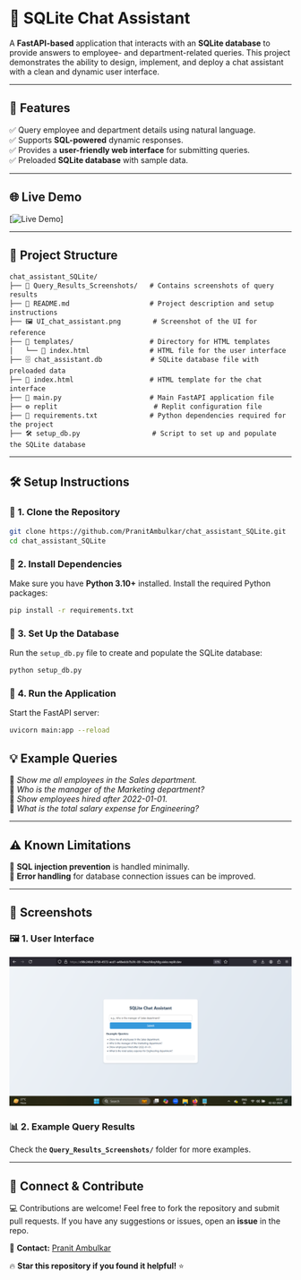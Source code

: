 # 🚀 **SQLite Chat Assistant**

A **FastAPI-based** application that interacts with an **SQLite database** to provide answers to employee- and department-related queries. This project demonstrates the ability to design, implement, and deploy a chat assistant with a clean and dynamic user interface.

---

## 🎯 **Features**
✅ Query employee and department details using natural language.  
✅ Supports **SQL-powered** dynamic responses.  
✅ Provides a **user-friendly web interface** for submitting queries.  
✅ Preloaded **SQLite database** with sample data.  

---

## 🌐 **Live Demo**
[![Live Demo](https://sqlite-chatbot-wnet.onrender.com/)]

---

## 📂 **Project Structure**

```plaintext
chat_assistant_SQLite/
├── 📂 Query_Results_Screenshots/   # Contains screenshots of query results
├── 📄 README.md                    # Project description and setup instructions
├── 🖼️ UI_chat_assistant.png        # Screenshot of the UI for reference
├── 📂 templates/                   # Directory for HTML templates
│   └── 📄 index.html               # HTML file for the user interface
├── 🗄️ chat_assistant.db            # SQLite database file with preloaded data
├── 📜 index.html                   # HTML template for the chat interface
├── 🐍 main.py                      # Main FastAPI application file
├── ⚙️ replit                        # Replit configuration file
├── 📜 requirements.txt             # Python dependencies required for the project
├── 🛠️ setup_db.py                  # Script to set up and populate the SQLite database
```

---

## 🛠️ **Setup Instructions**

### 🔹 **1. Clone the Repository**
```bash
git clone https://github.com/PranitAmbulkar/chat_assistant_SQLite.git
cd chat_assistant_SQLite
```

### 🔹 **2. Install Dependencies**
Make sure you have **Python 3.10+** installed. Install the required Python packages:
```bash
pip install -r requirements.txt
```

### 🔹 **3. Set Up the Database**
Run the `setup_db.py` file to create and populate the SQLite database:
```bash
python setup_db.py
```

### 🔹 **4. Run the Application**
Start the FastAPI server:
```bash
uvicorn main:app --reload
```

## 💡 **Example Queries**
🔹 *Show me all employees in the Sales department.*  
🔹 *Who is the manager of the Marketing department?*  
🔹 *Show employees hired after 2022-01-01.*  
🔹 *What is the total salary expense for Engineering?*  

---

## ⚠️ **Known Limitations**
🚧 **SQL injection prevention** is handled minimally.  
🚧 **Error handling** for database connection issues can be improved.  

---

## 📸 **Screenshots**
### 🖼️ **1. User Interface**
![UI](UI_chat_assistant.png)

### 📊 **2. Example Query Results**
Check the **`Query_Results_Screenshots/`** folder for more examples.

---

## 🌟 **Connect & Contribute**
💻 Contributions are welcome! Feel free to fork the repository and submit pull requests. If you have any suggestions or issues, open an **issue** in the repo.  

📧 **Contact:** [Pranit Ambulkar](https://github.com/PranitAmbulkar)  

🔥 **Star this repository if you found it helpful!** ⭐

